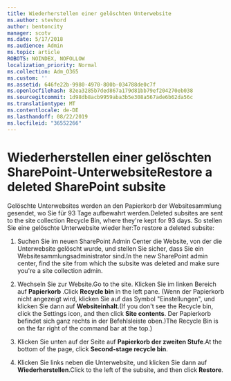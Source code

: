 ```yaml
---
title: Wiederherstellen einer gelöschten Unterwebsite
ms.author: stevhord
author: bentoncity
manager: scotv
ms.date: 5/17/2018
ms.audience: Admin
ms.topic: article
ROBOTS: NOINDEX, NOFOLLOW
localization_priority: Normal
ms.collection: Adm_O365
ms.custom: ''
ms.assetid: 646fe22b-9980-4970-800b-034788de0c7f
ms.openlocfilehash: 82ea3285b7ded867a179d81bb79ef204270eb038
ms.sourcegitcommit: 1d98db8acb9959aba3b5e308a567ade6b62da56c
ms.translationtype: MT
ms.contentlocale: de-DE
ms.lasthandoff: 08/22/2019
ms.locfileid: "36552266"
---
```

# <a name="restore-a-deleted-sharepoint-subsite"></a><span data-ttu-id="62f4f-102">Wiederherstellen einer gelöschten SharePoint-Unterwebsite</span><span class="sxs-lookup"><span data-stu-id="62f4f-102">Restore a deleted SharePoint subsite</span></span>

<span data-ttu-id="62f4f-103">Gelöschte Unterwebsites werden an den Papierkorb der Websitesammlung gesendet, wo Sie für 93 Tage aufbewahrt werden.</span><span class="sxs-lookup"><span data-stu-id="62f4f-103">Deleted subsites are sent to the site collection Recycle Bin, where they're kept for 93 days.</span></span> <span data-ttu-id="62f4f-104">So stellen Sie eine gelöschte Unterwebsite wieder her:</span><span class="sxs-lookup"><span data-stu-id="62f4f-104">To restore a deleted subsite:</span></span>
  
1. <span data-ttu-id="62f4f-105">Suchen Sie im neuen SharePoint Admin Center die Website, von der die Unterwebsite gelöscht wurde, und stellen Sie sicher, dass Sie ein Websitesammlungsadministrator sind.</span><span class="sxs-lookup"><span data-stu-id="62f4f-105">In the new SharePoint admin center, find the site from which the subsite was deleted and make sure you're a site collection admin.</span></span> 
    
2. <span data-ttu-id="62f4f-106">Wechseln Sie zur Website.</span><span class="sxs-lookup"><span data-stu-id="62f4f-106">Go to the site.</span></span> <span data-ttu-id="62f4f-107">Klicken Sie im linken Bereich auf **Papierkorb** .</span><span class="sxs-lookup"><span data-stu-id="62f4f-107">Click **Recycle bin** in the left pane.</span></span> <span data-ttu-id="62f4f-108">(Wenn der Papierkorb nicht angezeigt wird, klicken Sie auf das Symbol "Einstellungen", und klicken Sie dann auf **Websiteinhalt**.</span><span class="sxs-lookup"><span data-stu-id="62f4f-108">(If you don't see the Recycle bin, click the Settings icon, and then click **Site contents**.</span></span> <span data-ttu-id="62f4f-109">Der Papierkorb befindet sich ganz rechts in der Befehlsleiste oben.)</span><span class="sxs-lookup"><span data-stu-id="62f4f-109">The Recycle Bin is on the far right of the command bar at the top.)</span></span>
    
3. <span data-ttu-id="62f4f-110">Klicken Sie unten auf der Seite auf **Papierkorb der zweiten Stufe**.</span><span class="sxs-lookup"><span data-stu-id="62f4f-110">At the bottom of the page, click **Second-stage recycle bin**.</span></span>
    
4. <span data-ttu-id="62f4f-111">Klicken Sie links neben die Unterwebsite, und klicken Sie dann auf **Wiederherstellen**.</span><span class="sxs-lookup"><span data-stu-id="62f4f-111">Click to the left of the subsite, and then click **Restore**.</span></span>
    

